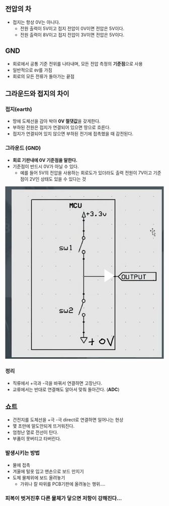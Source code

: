 ## 전압의 차
- 접지는 항상 0V는 아니다.
	- 전원 출력이 5V이고 접지 전압이 0V이면 전압은 5V이다.
	- 전원 출력이 8V이고 접지 전압이 3V이면 전압은 5V이다.

## GND
- 회로에서 공통 기준 전위를 나타내며, 모든 전압 측정의 **기준점**으로 사용
- 일반적으로 `0V`를 가짐
- 회로의 모든 전류가 돌아가는 끝점

## 그라운드와 접지의 차이

### 접지(earth)
- 땅에 도체선을 감아 박아 **0V 절댓값**을 갖게한다.
- 부하된 전원은 접지가 연결되어 있으면 땅으로 흐른다.
- 접지가 연결되어 있지 않으면 부하된 전기에 접촉했을 때 감전된다.

### 그라운드 (GND)
- **회로 기판내에 0V 기준점을 말한다.**
- 기준점이 반드시 0V가 아닐 수 있다.
	+ 예를 들어 5V의 전압을 사용하는 회로도가 있더라도 출력 전원이 7V이고 기준점이 2V인 상태도 있을 수 있다는 것

![alt text](image.png)

### 정리
- 직류에서 +극과 -극을 바꿔서 연결하면 고장난다.
- 교류에서는 반대로 연결해도 알아서 맞춰 돌아간다. (**ADC**)

## 쇼트
- 건전지를 도체선을 +극 -극 direct로 연결하면 일어나는 현상
- 몇 초만에 말도안되게 뜨거워진다.
- 엄청난 열로 전선이 탄다.
- 부품이 못버티고 타버린다.

### 발생시키는 방법
- 물에 접촉
- 겨울에 털옷 입고 맨손으로 보드 만지기
- 도체 물체위에 보드 올려놓기
	+ 가위나 칼 따위를 PCB기판에 올려놓는 행위....

### 피복이 벗겨진후 다른 물체가 닿으면 저항이 강해진다...
